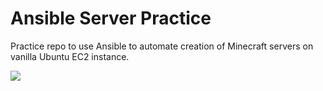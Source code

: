 # Ansible Server Practice

Practice repo to use Ansible to automate creation of Minecraft servers on vanilla Ubuntu EC2 instance.

![](https://media.giphy.com/media/l0IylOPCNkiqOgMyA/giphy.gif)
